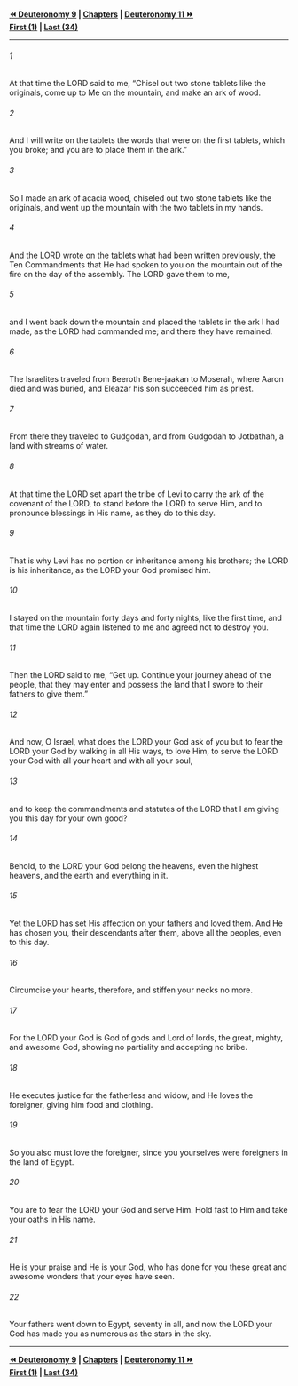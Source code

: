   
**[⏪ Deuteronomy 9](./Deuteronomy%209.md) | [Chapters](./_index.md) | [Deuteronomy 11 ⏩](./Deuteronomy%2011.md)**  
**[First (1)](./Deuteronomy%201.md) | [Last (34)](./Deuteronomy%2034.md)**  
  
---  
  
###### 1  
At that time the LORD said to me, “Chisel out two stone tablets like the originals, come up to Me on the mountain, and make an ark of wood.  
  
###### 2  
And I will write on the tablets the words that were on the first tablets, which you broke; and you are to place them in the ark.”  
  
###### 3  
So I made an ark of acacia wood, chiseled out two stone tablets like the originals, and went up the mountain with the two tablets in my hands.  
  
###### 4  
And the LORD wrote on the tablets what had been written previously, the Ten Commandments that He had spoken to you on the mountain out of the fire on the day of the assembly. The LORD gave them to me,  
  
###### 5  
and I went back down the mountain and placed the tablets in the ark I had made, as the LORD had commanded me; and there they have remained.  
  
###### 6  
The Israelites traveled from Beeroth Bene-jaakan to Moserah, where Aaron died and was buried, and Eleazar his son succeeded him as priest.  
  
###### 7  
From there they traveled to Gudgodah, and from Gudgodah to Jotbathah, a land with streams of water.  
  
###### 8  
At that time the LORD set apart the tribe of Levi to carry the ark of the covenant of the LORD, to stand before the LORD to serve Him, and to pronounce blessings in His name, as they do to this day.  
  
###### 9  
That is why Levi has no portion or inheritance among his brothers; the LORD is his inheritance, as the LORD your God promised him.  
  
###### 10  
I stayed on the mountain forty days and forty nights, like the first time, and that time the LORD again listened to me and agreed not to destroy you.  
  
###### 11  
Then the LORD said to me, “Get up. Continue your journey ahead of the people, that they may enter and possess the land that I swore to their fathers to give them.”  
  
###### 12  
And now, O Israel, what does the LORD your God ask of you but to fear the LORD your God by walking in all His ways, to love Him, to serve the LORD your God with all your heart and with all your soul,  
  
###### 13  
and to keep the commandments and statutes of the LORD that I am giving you this day for your own good?  
  
###### 14  
Behold, to the LORD your God belong the heavens, even the highest heavens, and the earth and everything in it.  
  
###### 15  
Yet the LORD has set His affection on your fathers and loved them. And He has chosen you, their descendants after them, above all the peoples, even to this day.  
  
###### 16  
Circumcise your hearts, therefore, and stiffen your necks no more.  
  
###### 17  
For the LORD your God is God of gods and Lord of lords, the great, mighty, and awesome God, showing no partiality and accepting no bribe.  
  
###### 18  
He executes justice for the fatherless and widow, and He loves the foreigner, giving him food and clothing.  
  
###### 19  
So you also must love the foreigner, since you yourselves were foreigners in the land of Egypt.  
  
###### 20  
You are to fear the LORD your God and serve Him. Hold fast to Him and take your oaths in His name.  
  
###### 21  
He is your praise and He is your God, who has done for you these great and awesome wonders that your eyes have seen.  
  
###### 22  
Your fathers went down to Egypt, seventy in all, and now the LORD your God has made you as numerous as the stars in the sky.  
  
  
---  
  
**[⏪ Deuteronomy 9](./Deuteronomy%209.md) | [Chapters](./_index.md) | [Deuteronomy 11 ⏩](./Deuteronomy%2011.md)**  
**[First (1)](./Deuteronomy%201.md) | [Last (34)](./Deuteronomy%2034.md)**  
  
